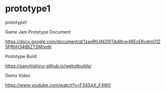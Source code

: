 # prototype1
prototype1

Game Jam Prototype Document


https://docs.google.com/document/d/1zaeRtUjN2I9TdsMcw48EzEKvdmO1Z5PRhH34tBiZTSM/edit



Prototype Build


https://sanchishirur.github.io/webglbuilds/



Demo Video


https://www.youtube.com/watch?v=F34SAX_F4W0
